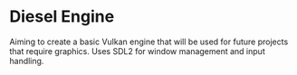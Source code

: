 # Diesel Engine

Aiming to create a basic Vulkan engine that will be used for future projects that require graphics. Uses SDL2 for window management and input handling. 
